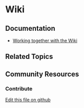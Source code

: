 # Wiki

## Documentation

* [Working together with the Wiki](https://portal.liferay.dev/docs/7-2/user/-/knowledge_base/u/working-together-with-the-wiki)

## Related Topics


## Community Resources


### Contribute

[Edit this file on github](https://github.com/olafk/controlpanel-documentation-docs/blob/master/md/72en/com_liferay_wiki_web_portlet_WikiAdminPortlet.md)
